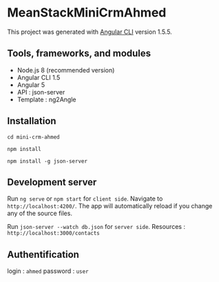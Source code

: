# MeanStackMiniCrmAhmed

This project was generated with [Angular CLI](https://github.com/angular/angular-cli) version 1.5.5.

## Tools, frameworks, and modules

- Node.js 8 (recommended version)
- Angular CLI 1.5
- Angular 5
- API : json-server
- Template : ng2Angle

## Installation 

`cd mini-crm-ahmed`

`npm install`

`npm install -g json-server`

## Development server

Run `ng serve` or `npm start` for `client side`. Navigate to `http://localhost:4200/`. The app will automatically reload if you change any of the source files.

Run `json-server --watch db.json` for `server side`.  Resources : `http://localhost:3000/contacts`

## Authentification
login : `ahmed`
password : `user`
